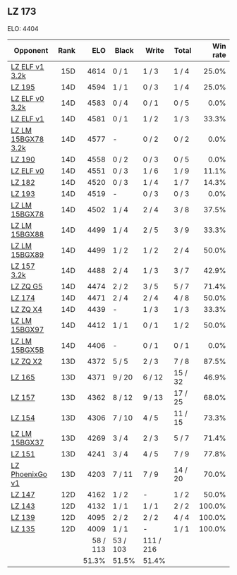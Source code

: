 ## LZ 173 ##

ELO: 4404

Opponent | Rank | ELO | Black | Write | Total | Win rate
---------|-----:|----:|-------|-------|-------|-------:
[LZ ELF v1 3.2k](LZ%20ELF%20v1%203.2k.md) | 15D | 4614 | 0 / 1 | 1 / 3 | 1 / 4 | 25.0%
[LZ 195](LZ%20195.md) | 14D | 4594 | 1 / 1 | 0 / 3 | 1 / 4 | 25.0%
[LZ ELF v0 3.2k](LZ%20ELF%20v0%203.2k.md) | 14D | 4583 | 0 / 4 | 0 / 1 | 0 / 5 | 0.0%
[LZ ELF v1](LZ%20ELF%20v1.md) | 14D | 4581 | 0 / 1 | 1 / 2 | 1 / 3 | 33.3%
[LZ LM 15BGX78 3.2k](LZ%20LM%2015BGX78%203.2k.md) | 14D | 4577 | - | 0 / 2 | 0 / 2 | 0.0%
[LZ 190](LZ%20190.md) | 14D | 4558 | 0 / 2 | 0 / 3 | 0 / 5 | 0.0%
[LZ ELF v0](LZ%20ELF%20v0.md) | 14D | 4551 | 0 / 3 | 1 / 6 | 1 / 9 | 11.1%
[LZ 182](LZ%20182.md) | 14D | 4520 | 0 / 3 | 1 / 4 | 1 / 7 | 14.3%
[LZ 193](LZ%20193.md) | 14D | 4519 | - | 0 / 3 | 0 / 3 | 0.0%
[LZ LM 15BGX78](LZ%20LM%2015BGX78.md) | 14D | 4502 | 1 / 4 | 2 / 4 | 3 / 8 | 37.5%
[LZ LM 15BGX88](LZ%20LM%2015BGX88.md) | 14D | 4499 | 1 / 4 | 2 / 5 | 3 / 9 | 33.3%
[LZ LM 15BGX89](LZ%20LM%2015BGX89.md) | 14D | 4499 | 1 / 2 | 1 / 2 | 2 / 4 | 50.0%
[LZ 157 3.2k](LZ%20157%203.2k.md) | 14D | 4488 | 2 / 4 | 1 / 3 | 3 / 7 | 42.9%
[LZ ZQ G5](LZ%20ZQ%20G5.md) | 14D | 4474 | 2 / 2 | 3 / 5 | 5 / 7 | 71.4%
[LZ 174](LZ%20174.md) | 14D | 4471 | 2 / 4 | 2 / 4 | 4 / 8 | 50.0%
[LZ ZQ X4](LZ%20ZQ%20X4.md) | 14D | 4439 | - | 1 / 3 | 1 / 3 | 33.3%
[LZ LM 15BGX97](LZ%20LM%2015BGX97.md) | 14D | 4412 | 1 / 1 | 0 / 1 | 1 / 2 | 50.0%
[LZ LM 15BGX5B](LZ%20LM%2015BGX5B.md) | 14D | 4406 | - | 0 / 1 | 0 / 1 | 0.0%
[LZ ZQ X2](LZ%20ZQ%20X2.md) | 13D | 4372 | 5 / 5 | 2 / 3 | 7 / 8 | 87.5%
[LZ 165](LZ%20165.md) | 13D | 4371 | 9 / 20 | 6 / 12 | 15 / 32 | 46.9%
[LZ 157](LZ%20157.md) | 13D | 4362 | 8 / 12 | 9 / 13 | 17 / 25 | 68.0%
[LZ 154](LZ%20154.md) | 13D | 4306 | 7 / 10 | 4 / 5 | 11 / 15 | 73.3%
[LZ LM 15BGX37](LZ%20LM%2015BGX37.md) | 13D | 4269 | 3 / 4 | 2 / 3 | 5 / 7 | 71.4%
[LZ 151](LZ%20151.md) | 13D | 4241 | 3 / 4 | 4 / 5 | 7 / 9 | 77.8%
[LZ PhoenixGo v1](LZ%20PhoenixGo%20v1.md) | 13D | 4203 | 7 / 11 | 7 / 9 | 14 / 20 | 70.0%
[LZ 147](LZ%20147.md) | 12D | 4162 | 1 / 2 | - | 1 / 2 | 50.0%
[LZ 143](LZ%20143.md) | 12D | 4132 | 1 / 1 | 1 / 1 | 2 / 2 | 100.0%
[LZ 139](LZ%20139.md) | 12D | 4095 | 2 / 2 | 2 / 2 | 4 / 4 | 100.0%
[LZ 135](LZ%20135.md) | 12D | 4009 | 1 / 1 | - | 1 / 1 | 100.0%
 | | | 58 / 113 | 53 / 103 | 111 / 216 | 
 | | | 51.3% | 51.5% | 51.4% | 
